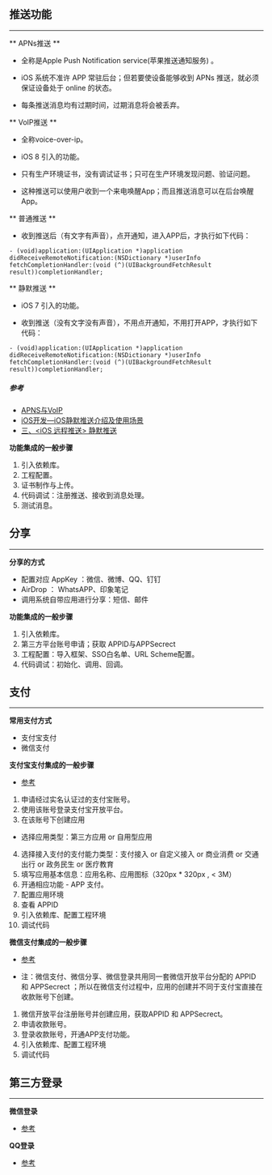 ## 推送功能
---

** APNs推送 **

* 全称是Apple Push Notification service(苹果推送通知服务) 。

* iOS 系统不准许 APP 常驻后台；但若要使设备能够收到 APNs 推送，就必须保证设备处于 online 的状态。

* 每条推送消息均有过期时间，过期消息将会被丢弃。

** VoIP推送 **

* 全称voice-over-ip。

* iOS 8 引入的功能。

* 只有生产环境证书，没有调试证书；只可在生产环境发现问题、验证问题。

* 这种推送可以使用户收到一个来电唤醒App；而且推送消息可以在后台唤醒App。

** 普通推送 **

* 收到推送后（有文字有声音），点开通知，进入APP后，才执行如下代码：

```
- (void)application:(UIApplication *)application didReceiveRemoteNotification:(NSDictionary *)userInfo fetchCompletionHandler:(void (^)(UIBackgroundFetchResult result))completionHandler;
```


** 静默推送 **

* iOS 7 引入的功能。

* 收到推送（没有文字没有声音），不用点开通知，不用打开APP，才执行如下代码：

```
- (void)application:(UIApplication *)application didReceiveRemoteNotification:(NSDictionary *)userInfo fetchCompletionHandler:(void (^)(UIBackgroundFetchResult result))completionHandler;
```


##### 参考

* [APNS与VoIP](https://www.jianshu.com/p/edbfd8d515de)
* [iOS开发—iOS静默推送介绍及使用场景](https://www.jianshu.com/p/f326987c737e)
* [三、<iOS 远程推送> 静默推送](https://www.jianshu.com/p/6095be45f4e4)


**功能集成的一般步骤**

1. 引入依赖库。
2. 工程配置。
3. 证书制作与上传。
4. 代码调试：注册推送、接收到消息处理。
5. 测试消息。

## 分享
---

**分享的方式**

* 配置对应 AppKey ：微信、微博、QQ、钉钉
* AirDrop       ： WhatsAPP、印象笔记
* 调用系统自带应用进行分享：短信、邮件

**功能集成的一般步骤**

1. 引入依赖库。
2. 第三方平台账号申请；获取 APPID与APPSecrect
3. 工程配置：导入框架、SSO白名单、URL Scheme配置。
4. 代码调试：初始化、调用、回调。

## 支付
---

**常用支付方式**

* 支付宝支付
* 微信支付


**支付宝支付集成的一般步骤**

* [参考](https://docs.open.alipay.com/200/105310)

1. 申请经过实名认证过的支付宝账号。
2. 使用该账号登录支付宝开放平台。
3. 在该账号下创建应用
  - 选择应用类型：第三方应用 or 自用型应用
4. 选择接入支付的支付能力类型：支付接入 or 自定义接入 or 商业消费 or 交通出行 or 政务民生 or 医疗教育
5. 填写应用基本信息：应用名称、应用图标（320px * 320px , < 3M）
6. 开通相应功能 - APP 支付。
7. 配置应用环境
8. 查看 APPID
9. 引入依赖库、配置工程环境
10. 调试代码

**微信支付集成的一般步骤**

* [参考](https://developers.weixin.qq.com/doc/oplatform/Mobile_App/WeChat_Pay/Vendor_Service_Center.html)

* 注：微信支付、微信分享、微信登录共用同一套微信开放平台分配的 APPID 和 APPSecrect ；所以在微信支付过程中，应用的创建并不同于支付宝直接在收款账号下创建。

1. 微信开放平台注册账号并创建应用，获取APPID 和 APPSecrect。
2. 申请收款账号。
3. 登录收款账号，开通APP支付功能。
4. 引入依赖库、配置工程环境
5. 调试代码

## 第三方登录
---

**微信登录**

* [参考](https://developers.weixin.qq.com/doc/oplatform/Mobile_App/WeChat_Login/Development_Guide.html)


**QQ登录**

* [参考](https://wiki.open.qq.com/wiki/【QQ登录】IOS_SDK使用说明)
